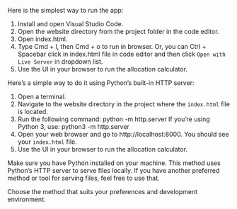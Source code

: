 Here is the simplest way to run the app:

1. Install and open Visual Studio Code.
2. Open the website directory from the project folder in the code editor.
3. Open index.html.
4. Type Cmd + l, then Cmd + o to run in browser. Or, you can Ctrl + Spacebar click in index.html file in code editor and then click `Open with Live Server` in dropdown list.
5. Use the UI in your browser to run the allocation calculator.

Here’s a simple way to do it using Python’s built-in HTTP server:

1. Open a terminal.
2. Navigate to the website directory in the project where the `index.html` file is located.
3. Run the following command: python -m http.server
If you’re using Python 3, use: python3 -m http.server
4. Open your web browser and go to http://localhost:8000. You should see your `index.html` file.
5. Use the UI in your browser to run the allocation calculator.

Make sure you have Python installed on your machine. This method uses Python’s HTTP server to serve files locally. If you have another preferred method or tool for serving files, feel free to use that.

Choose the method that suits your preferences and development environment.
